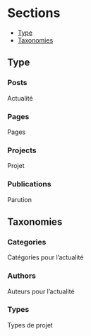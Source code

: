 # Sections

- [Type](#type)
- [Taxonomies](#taxonomies)

## Type

### Posts
Actualité

### Pages
Pages

### Projects
Projet

### Publications
Parution 

## Taxonomies

### Categories
Catégories pour l’actualité

### Authors
Auteurs pour l’actualité

### Types
Types de projet
